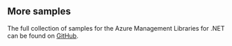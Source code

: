 ## More samples

The full collection of samples for the Azure Management Libraries for .NET can be found on [GitHub](https://github.com/Azure/azure-sdk-for-net/blob/Fluent/README.md#sample-code).
